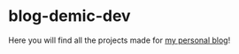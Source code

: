 # blog-demic-dev

Here you will find all the projects made for [my personal blog](https://blog.demic.dev)!

